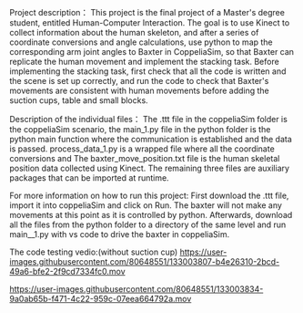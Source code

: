 Project description：
This project is the final project of a Master's degree student, entitled Human-Computer Interaction. The goal is to use Kinect to collect information about the human skeleton, and after a series of coordinate conversions and angle calculations, use python to map the corresponding arm joint angles to Baxter in CoppeliaSim, so that Baxter can replicate the human movement and implement the stacking task. Before implementing the stacking task, first check that all the code is written and the scene is set up correctly, and run the code to check that Baxter's movements are consistent with human movements before adding the suction cups, table and small blocks.

Description of the individual files：
The .ttt file in the coppeliaSim folder is the coppeliaSim scenario, the main_1.py file in the python folder is the python main function where the communication is established and the data is passed. process_data_1.py is a wrapped file where all the coordinate conversions and The baxter_move_position.txt file is the human skeletal position data collected using Kinect. The remaining three files are auxiliary packages that can be imported at runtime.

For more information on how to run this project:
First download the .ttt file, import it into coppeliaSim and click on Run. The baxter will not make any movements at this point as it is controlled by python. Afterwards, download all the files from the python folder to a directory of the same level and run main__1.py with vs code to drive the baxter in coppeliaSim.


The code testing vedio:(without suction cup)
https://user-images.githubusercontent.com/80648551/133003807-b4e26310-2bcd-49a6-bfe2-2f9cd7334fc0.mov

https://user-images.githubusercontent.com/80648551/133003834-9a0ab65b-f471-4c22-959c-07eea664792a.mov
